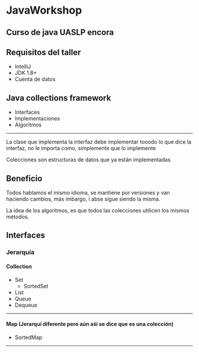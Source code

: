 # JavaWorkshop
## Curso de java UASLP encora
## Requisitos del taller
- IntelliJ
- JDK 1.8+
- Cuenta de datos
## Java collections framework
- Interfaces
- Implementaciones
- Algoritmos

---

La clase que implementa la interfaz debe implementar tooodo lo que dice la interfaz, no le importa como, simplemente que lo implemente

Colecciones son estructuras de datos que ya están implementadas

## Beneficio
Todos hablamos el mismo idioma, se mantiene por versiones y van haciendo cambios, más imbargo, l abse sigue siendo la misma.


La idea de los algoritmos, es que todos las colecciones utilicen los mismos métodos.

## Interfaces
### Jerarquía 

#### Collection
- Set
  - SortedSet
- List
- Queue
- Dequeue
---
#### Map (Jerarquí diferente pero aún aśi se dice que es una colección)
- SortedMap
---


